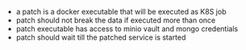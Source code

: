 

- a patch is a docker executable that will be executed as K8S job
- patch should not break the data if executed more than once
- patch executable has access to minio vault and mongo credentials
- patch should wait till the patched service is started
